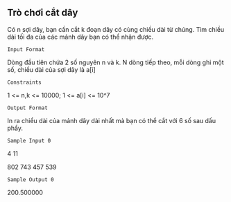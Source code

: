 ## Trò chơi cắt dây
Có n sợi dây, bạn cần cắt k đoạn dây có cùng chiều dài từ chúng. Tìm chiều dài tối đa của các mảnh dây bạn có thể nhận được.

`Input Format`

Dòng đầu tiên chứa 2 số nguyên n và k. N dòng tiếp theo, mỗi dòng ghi một số, chiều dài của sợi dây là a[i]

`Constraints`

1 <= n,k <= 10000; 1 <= a[i] <= 10^7
 
`Output Format`

In ra chiều dài của mảnh dây dài nhất mà bạn có thể cắt với 6 số sau dấu phẩy.

`Sample Input 0`

4 11

802 743 457 539

`Sample Output 0`

200.500000
